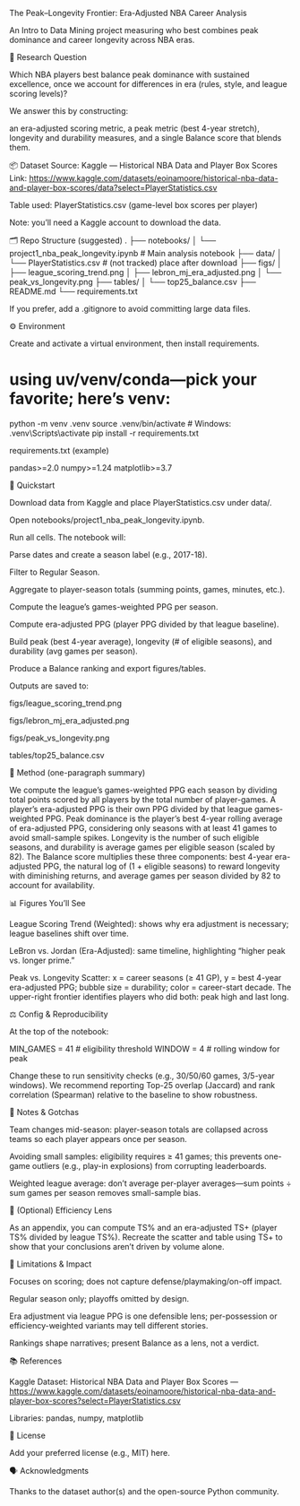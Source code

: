 The Peak–Longevity Frontier: Era-Adjusted NBA Career Analysis

An Intro to Data Mining project measuring who best combines peak dominance and career longevity across NBA eras.

🔎 Research Question

Which NBA players best balance peak dominance with sustained excellence, once we account for differences in era (rules, style, and league scoring levels)?

We answer this by constructing:

an era-adjusted scoring metric,
a peak metric (best 4-year stretch),
longevity and durability measures, and
a single Balance score that blends them.

📦 Dataset
Source: Kaggle — Historical NBA Data and Player Box Scores
Link: https://www.kaggle.com/datasets/eoinamoore/historical-nba-data-and-player-box-scores/data?select=PlayerStatistics.csv

Table used: PlayerStatistics.csv (game-level box scores per player)

Note: you’ll need a Kaggle account to download the data.

🗂️ Repo Structure (suggested)
.
├── notebooks/
│   └── project1_nba_peak_longevity.ipynb     # Main analysis notebook
├── data/
│   └── PlayerStatistics.csv                   # (not tracked) place after download
├── figs/
│   ├── league_scoring_trend.png
│   ├── lebron_mj_era_adjusted.png
│   └── peak_vs_longevity.png
├── tables/
│   └── top25_balance.csv
├── README.md
└── requirements.txt


If you prefer, add a .gitignore to avoid committing large data files.

⚙️ Environment

Create and activate a virtual environment, then install requirements.

# using uv/venv/conda—pick your favorite; here’s venv:
python -m venv .venv
source .venv/bin/activate      # Windows: .venv\Scripts\activate
pip install -r requirements.txt


requirements.txt (example)

pandas>=2.0
numpy>=1.24
matplotlib>=3.7

🚀 Quickstart

Download data from Kaggle and place PlayerStatistics.csv under data/.

Open notebooks/project1_nba_peak_longevity.ipynb.

Run all cells. The notebook will:

Parse dates and create a season label (e.g., 2017-18).

Filter to Regular Season.

Aggregate to player-season totals (summing points, games, minutes, etc.).

Compute the league’s games-weighted PPG per season.

Compute era-adjusted PPG (player PPG divided by that league baseline).

Build peak (best 4-year average), longevity (# of eligible seasons), and durability (avg games per season).

Produce a Balance ranking and export figures/tables.

Outputs are saved to:

figs/league_scoring_trend.png

figs/lebron_mj_era_adjusted.png

figs/peak_vs_longevity.png

tables/top25_balance.csv

🧠 Method (one-paragraph summary)

We compute the league’s games-weighted PPG each season by dividing total points scored by all players by the total number of player-games. A player’s era-adjusted PPG is their own PPG divided by that league games-weighted PPG. Peak dominance is the player’s best 4-year rolling average of era-adjusted PPG, considering only seasons with at least 41 games to avoid small-sample spikes. Longevity is the number of such eligible seasons, and durability is average games per eligible season (scaled by 82). The Balance score multiplies these three components: best 4-year era-adjusted PPG, the natural log of (1 + eligible seasons) to reward longevity with diminishing returns, and average games per season divided by 82 to account for availability.

📊 Figures You’ll See

League Scoring Trend (Weighted): shows why era adjustment is necessary; league baselines shift over time.

LeBron vs. Jordan (Era-Adjusted): same timeline, highlighting “higher peak vs. longer prime.”

Peak vs. Longevity Scatter: x = career seasons (≥ 41 GP), y = best 4-year era-adjusted PPG; bubble size = durability; color = career-start decade. The upper-right frontier identifies players who did both: peak high and last long.

⚖️ Config & Reproducibility

At the top of the notebook:

MIN_GAMES = 41   # eligibility threshold
WINDOW    = 4    # rolling window for peak


Change these to run sensitivity checks (e.g., 30/50/60 games, 3/5-year windows). We recommend reporting Top-25 overlap (Jaccard) and rank correlation (Spearman) relative to the baseline to show robustness.

🧩 Notes & Gotchas

Team changes mid-season: player-season totals are collapsed across teams so each player appears once per season.

Avoiding small samples: eligibility requires ≥ 41 games; this prevents one-game outliers (e.g., play-in explosions) from corrupting leaderboards.

Weighted league average: don’t average per-player averages—sum points ÷ sum games per season removes small-sample bias.

🧪 (Optional) Efficiency Lens

As an appendix, you can compute TS% and an era-adjusted TS+ (player TS% divided by league TS%). Recreate the scatter and table using TS+ to show that your conclusions aren’t driven by volume alone.

🧭 Limitations & Impact

Focuses on scoring; does not capture defense/playmaking/on-off impact.

Regular season only; playoffs omitted by design.

Era adjustment via league PPG is one defensible lens; per-possession or efficiency-weighted variants may tell different stories.

Rankings shape narratives; present Balance as a lens, not a verdict.

📚 References

Kaggle Dataset: Historical NBA Data and Player Box Scores — https://www.kaggle.com/datasets/eoinamoore/historical-nba-data-and-player-box-scores?select=PlayerStatistics.csv

Libraries: pandas, numpy, matplotlib

🧾 License

Add your preferred license (e.g., MIT) here.

🗣️ Acknowledgments

Thanks to the dataset author(s) and the open-source Python community.
